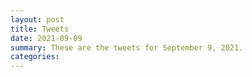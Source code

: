 ```yaml
---
layout: post
title: Tweets
date: 2021-09-09
summary: These are the tweets for September 9, 2021.
categories:
---
```


